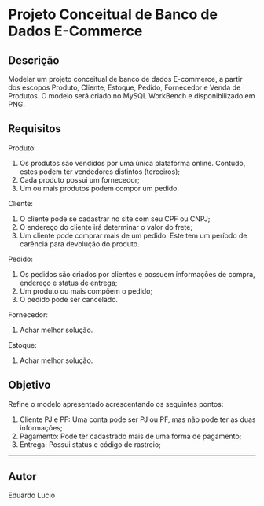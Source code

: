 # Projeto Conceitual de Banco de Dados E-Commerce


## Descrição
Modelar um projeto conceitual de banco de dados E-commerce, a partir dos escopos Produto, Cliente, Estoque, Pedido, Fornecedor e Venda de Produtos.
O modelo será criado no MySQL WorkBench e disponibilizado em PNG.

## Requisitos
Produto:
1) Os produtos são vendidos por uma única plataforma online. Contudo, estes podem ter vendedores distintos (terceiros);
2) Cada produto possui um fornecedor;
3) Um ou mais produtos podem compor um pedido.

Cliente:
1) O cliente pode se cadastrar no site com seu CPF ou CNPJ;
2) O endereço do cliente irá determinar o valor do frete;
3) Um cliente pode comprar mais de um pedido. Este tem um período de carência para devolução do produto.

Pedido:
1) Os pedidos são criados por clientes e possuem informações de compra, endereço e status de entrega;
2) Um produto ou mais compõem o pedido;
3) O pedido pode ser cancelado.

Fornecedor:
1) Achar melhor solução.

Estoque:
1) Achar melhor solução.


## Objetivo
Refine o modelo apresentado acrescentando os seguintes pontos:
1) Cliente PJ e PF: Uma conta pode ser PJ ou PF, mas não pode ter as duas informações;
2) Pagamento: Pode ter cadastrado mais de uma forma de pagamento;
3) Entrega: Possui status e código de rastreio;

---

## Autor
Eduardo Lucio
